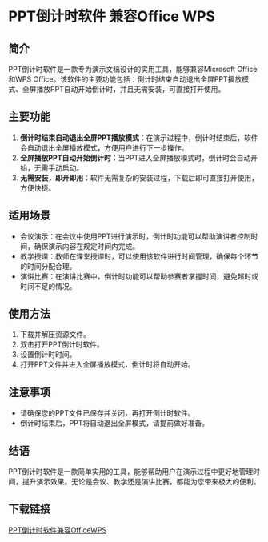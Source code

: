 # PPT倒计时软件 兼容Office WPS

## 简介
PPT倒计时软件是一款专为演示文稿设计的实用工具，能够兼容Microsoft Office和WPS Office。该软件的主要功能包括：倒计时结束自动退出全屏PPT播放模式、全屏播放PPT自动开始倒计时，并且无需安装，可直接打开使用。

## 主要功能
1. **倒计时结束自动退出全屏PPT播放模式**：在演示过程中，倒计时结束后，软件会自动退出全屏播放模式，方便用户进行下一步操作。
2. **全屏播放PPT自动开始倒计时**：当PPT进入全屏播放模式时，倒计时会自动开始，无需手动启动。
3. **无需安装，即开即用**：软件无需复杂的安装过程，下载后即可直接打开使用，方便快捷。

## 适用场景
- 会议演示：在会议中使用PPT进行演示时，倒计时功能可以帮助演讲者控制时间，确保演示内容在规定时间内完成。
- 教学授课：教师在课堂授课时，可以使用该软件进行时间管理，确保每个环节的时间分配合理。
- 演讲比赛：在演讲比赛中，倒计时功能可以帮助参赛者掌握时间，避免超时或时间不足的情况。

## 使用方法
1. 下载并解压资源文件。
2. 双击打开PPT倒计时软件。
3. 设置倒计时时间。
4. 打开PPT文件并进入全屏播放模式，倒计时将自动开始。

## 注意事项
- 请确保您的PPT文件已保存并关闭，再打开倒计时软件。
- 倒计时结束后，PPT将自动退出全屏模式，请提前做好准备。

## 结语
PPT倒计时软件是一款简单实用的工具，能够帮助用户在演示过程中更好地管理时间，提升演示效果。无论是会议、教学还是演讲比赛，都能为您带来极大的便利。

## 下载链接

[PPT倒计时软件兼容OfficeWPS](https://pan.quark.cn/s/51a214934b72)